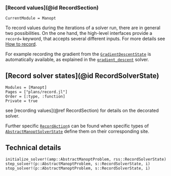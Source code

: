 ### [Record values](@id RecordSection)

```@meta
CurrentModule = Manopt
```

To record values during the iterations of a solver run, there are in general two possibilities.
On the one hand, the high-level interfaces provide a `record=` keyword, that accepts several different inputs. For more details see [How to record](../tutorials/HowToRecord.md).

For example recording the gradient from the [`GradientDescentState`](@ref) is
automatically available, as explained in the [`gradient_descent`](@ref) solver.

## [Record solver states](@id RecordSolverState)

```@autodocs
Modules = [Manopt]
Pages = ["plans/record.jl"]
Order = [:type, :function]
Private = true
```

see [recording values](@ref RecordSection) for details on the decorated solver.

Further specific [`RecordAction`](@ref)s can be found when specific types of [`AbstractManoptSolverState`](@ref) define them on their corresponding site.

## Technical details

```@docs
initialize_solver!(amp::AbstractManoptProblem, rss::RecordSolverState)
step_solver!(p::AbstractManoptProblem, s::RecordSolverState, i)
stop_solver!(p::AbstractManoptProblem, s::RecordSolverState, i)
```